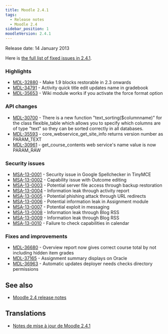 ```yaml
---
title: Moodle 2.4.1
tags:
  - Release notes
  - Moodle 2.4
sidebar_position: 1
moodleVersion: 2.4.1
---
```

Release date: 14 January 2013

Here is [the full list of fixed issues in 2.4.1](https://tracker.moodle.org/secure/IssueNavigator!executeAdvanced.jspa?jqlQuery=project+%3D+mdl+AND+resolution+%3D+fixed+AND+fixVersion+in+%28%222.4.1%22%29+ORDER+BY+priority+DESC&runQuery=true&clear=true).

### Highlights

- [MDL-32880](https://tracker.moodle.org/browse/MDL-32880) - Make 1.9 blocks restorable in 2.3 onwards
- [MDL-34791](https://tracker.moodle.org/browse/MDL-34791) - Activity quick title edit updates name in gradebook
- [MDL-35653](https://tracker.moodle.org/browse/MDL-35653) - Wiki module works if you activate the force format option

### API changes

- [MDL-30700](https://tracker.moodle.org/browse/MDL-30700) - There is a new function "text_sorting($columnname)" for the class flexible_table which allows you to specify which columns are of type "text" so they can be sorted correctly in all databases.
- [MDL-35593](https://tracker.moodle.org/browse/MDL-35593) - core_webservice_get_site_info returns version number as PARAM_TEXT
- [MDL-30961](https://tracker.moodle.org/browse/MDL-30961) - get_course_contents web service's name value is now PARAM_RAW

### Security issues

- [MSA-13-0001](https://moodle.org/mod/forum/discuss.php?d=220157) - Security issue in Google Spellchecker in TinyMCE
- [MSA-13-0002](https://moodle.org/mod/forum/discuss.php?d=220158) - Capability issue with Outcome editing
- [MSA-13-0003](https://moodle.org/mod/forum/discuss.php?d=220160) - Potential server file access through backup restoration
- [MSA-13-0004](https://moodle.org/mod/forum/discuss.php?d=220161) - Information leak through activity report
- [MSA-13-0005](https://moodle.org/mod/forum/discuss.php?d=220162) - Potential phishing attack through URL redirects
- [MSA-13-0006](https://moodle.org/mod/forum/discuss.php?d=220163) - Potential information leak in Assignment module
- [MSA-13-0007](https://moodle.org/mod/forum/discuss.php?d=220164) - Potential exploit in messaging
- [MSA-13-0008](https://moodle.org/mod/forum/discuss.php?d=220165) - Information leak through Blog RSS
- [MSA-13-0009](https://moodle.org/mod/forum/discuss.php?d=220166) - Information leak through Blog RSS
- [MSA-13-0010](https://moodle.org/mod/forum/discuss.php?d=220167) - Failure to check capabilities in calendar

### Fixes and improvements

- [MDL-36680](https://tracker.moodle.org/browse/MDL-36680) - Overview report now gives correct course total by not including hidden item grades
- [MDL-37165](https://tracker.moodle.org/browse/MDL-37165) - Assignment summary displays on Oracle
- [MDL-36963](https://tracker.moodle.org/browse/MDL-36963) - Automatic updates deployer needs checks directory permissions

## See also

- [Moodle 2.4 release notes](/general/releases/2.4)

## Translations

- [Notes de mise à jour de Moodle 2.4.1](https://docs.moodle.org/fr/Notes_de_mise_à_jour_de_Moodle_2.4.1)
